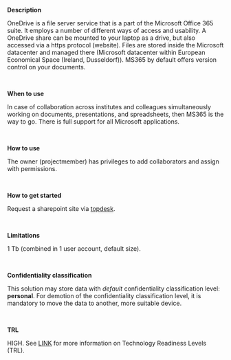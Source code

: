 **Description**

OneDrive is a file server service that is a part of the Microsoft Office 365 suite. It employs a number of different ways of access and usability. A OneDrive share can be mounted to your laptop as a drive, but also accessed via a https protocol (website). Files are stored inside the Microsoft datacenter and managed there (Microsoft datacenter within European Economical Space (Ireland, Dusseldorf)). MS365 by default offers version control on your documents.

&nbsp;

**When to use**

In case of collaboration across institutes and colleagues simultaneously working on documents, presentations, and spreadsheets, then MS365 is the way to go. There is full support for all Microsoft applications.

&nbsp;

**How to use**

The owner (projectmember) has privileges to add collaborators and assign with permissions.

&nbsp;

**How to get started**

Request a sharepoint site via [topdesk](https://deltares.topdesk.net/tas/public/ssp/content/serviceflow?unid=cdff9cf89e074043b27267b22f43234c&from=6ce5902a-4621-4413-b4a8-c5e93fcbbf91&openedFromService=true).

&nbsp;

**Limitations**

1 Tb (combined in 1 user account, default size).

&nbsp;

**Confidentiality classification**

This solution may store data with _default_ confidentiality classification level: __personal__. For demotion of the confidentiality classification level, it is mandatory to move the data to another, more suitable device.

&nbsp;

**TRL**

HIGH. See [LINK](/storage-finder/trl)  for more information on Technology Readiness Levels (TRL).
